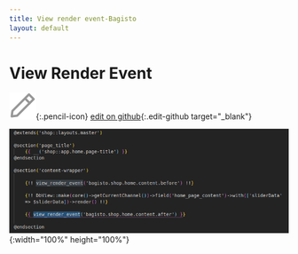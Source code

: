 ```yaml
---
title: View render event-Bagisto
layout: default
---
```


# View Render Event


![edit on github](assets/images/icons/Icon-Pencil-Large.svg){:.pencil-icon}
[edit on github](https://github.com/bagisto/bagisto-docs/blob/master/render_event.md){:.edit-github  target="_blank"}


![View Render Event](assets/images/Bagisto_Docs_Images/render-event/view-render-event.png){:width="100%" height="100%"}






